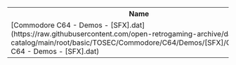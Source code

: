 <table>
<tr><th>Name</th><th>Size</th></tr>
<tr><td>[Commodore C64 - Demos - [SFX].dat](https://raw.githubusercontent.com/open-retrogaming-archive/dat-catalog/main/root/basic/TOSEC/Commodore/C64/Demos/[SFX]/Commodore C64 - Demos - [SFX].dat)</td><td>10159</td></tr>
</table>
